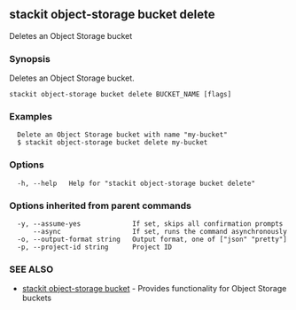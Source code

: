 ## stackit object-storage bucket delete

Deletes an Object Storage bucket

### Synopsis

Deletes an Object Storage bucket.

```
stackit object-storage bucket delete BUCKET_NAME [flags]
```

### Examples

```
  Delete an Object Storage bucket with name "my-bucket"
  $ stackit object-storage bucket delete my-bucket
```

### Options

```
  -h, --help   Help for "stackit object-storage bucket delete"
```

### Options inherited from parent commands

```
  -y, --assume-yes             If set, skips all confirmation prompts
      --async                  If set, runs the command asynchronously
  -o, --output-format string   Output format, one of ["json" "pretty"]
  -p, --project-id string      Project ID
```

### SEE ALSO

* [stackit object-storage bucket](./stackit_object-storage_bucket.md)	 - Provides functionality for Object Storage buckets

